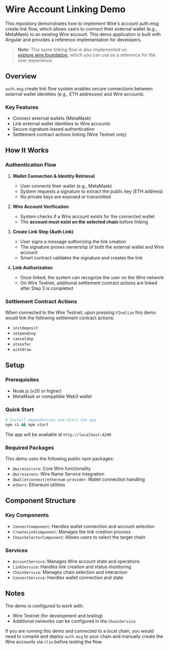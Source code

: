 # Wire Account Linking Demo

This repository demonstrates how to implement Wire's account auth.msg create link flow, which allows users to connect their external wallet (e.g., MetaMask) to an existing Wire account. This demo application is built with Angular and provides a reference implementation for developers.

> **Note**: This same linking flow is also implemented on [explore.wire.foundation](https://explore.wire.foundation/settle/link), which you can use as a reference for the user experience.

## Overview

`auth.msg` create link flow system enables secure connections between external wallet identities (e.g., ETH addresses) and Wire accounts.

### Key Features

- Connect external wallets (MetaMask)
- Link external wallet identities to Wire accounts
- Secure signature-based authentication
- Settlement contract actions linking (Wire Testnet only)

## How It Works

### Authentication Flow

1. **Wallet Connection & Identity Retrieval**
   - User connects their wallet (e.g., MetaMask)
   - System requests a signature to extract the public key (ETH address)
   - No private keys are exposed or transmitted

2. **Wire Account Verification**
   - System checks if a Wire account exists for the connected wallet
   - The **account must exist on the selected chain** before linking

3. **Create Link Step (Auth Link)**
   - User signs a message authorizing the link creation
   - The signature proves ownership of both the external wallet and Wire account
   - Smart contract validates the signature and creates the link

4. **Link Authorization**
   - Once linked, the system can recognize the user on the Wire network
   - On Wire Testnet, additional settlement contract actions are linked after Step 3 is completed

### Settlement Contract Actions

When connected to the Wire Testnet, upon pressing `FInalize` this demo would link the following settlement contract actions:

- `initdeposit`
- `setpending`
- `canceldep`
- `utxoxfer`
- `withdraw`

## Setup

### Prerequisites

- Node.js (v20 or higher)
- MetaMask or compatible Web3 wallet

### Quick Start

```bash
# Install dependencies and start the app
npm ci && npm start
```

The app will be available at `http://localhost:4200`

### Required Packages

This demo uses the following public npm packages:

- `@wireio/core`: Core Wire functionality
- `@wireio/wns`: Wire Name Service integration
- `@walletconnect/ethereum-provider`: Wallet connection handling
- `ethers`: Ethereum utilities

## Component Structure

### Key Components

- `ConnectComponent`: Handles wallet connection and account selection
- `CreateLinkComponent`: Manages the link creation process
- `ChainSelectorComponent`: Allows users to select the target chain

### Services

- `AccountService`: Manages Wire account state and operations
- `LinkService`: Handles link creation and status monitoring
- `ChainService`: Manages chain selection and interaction
- `ConnectService`: Handles wallet connection and state

## Notes

The demo is configured to work with:

- Wire Testnet (for development and testing)
- Additional networks can be configured in the `ChainService`

If you are running this demo and connected to a local chain, you would need to compile and deploy `auth.msg` to your chain and manually create the Wire accounts via `clio` before testing the flow.

<!-- ## Contributing

Contributions are welcome! Please read our contributing guidelines and submit pull requests for any improvements.

## License

[License Information]

## Support

For questions and support:

- [Wire Documentation]
- [Issue Tracker]
- [Contact Information] -->
